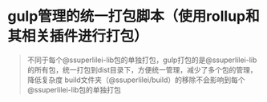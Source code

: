 # gulp管理的统一打包脚本（使用rollup和其相关插件进行打包）

> 不同于每个@ssuperlilei-lib包的单独打包，gulp打包的是@ssuperlilei-lib的所有包，统一打包到dist目录下，方便统一管理，减少了多个包的管理，降低复杂度
> build文件夹（@ssuperlilei/build）的移除不会影响到每个@ssuperlilei-lib包的单独打包
